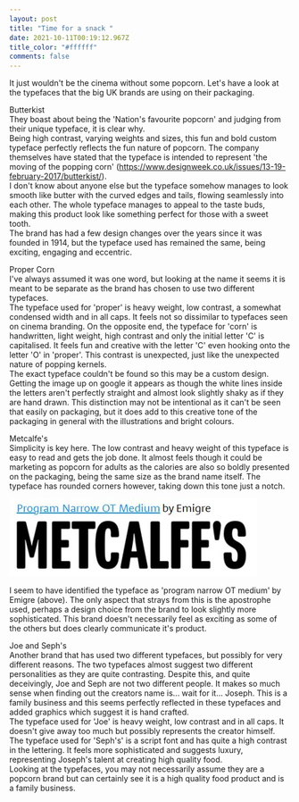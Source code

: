```yaml
---
layout: post
title: "Time for a snack "
date: 2021-10-11T00:19:12.967Z
title_color: "#ffffff"
comments: false
---
```

It just wouldn't be the cinema without some popcorn. Let's have a look at the typefaces that the big UK brands are using on their packaging. 

Butterkist\
They boast about being the 'Nation's favourite popcorn' and judging from their unique typeface, it is clear why.\
Being high contrast, varying weights and sizes, this fun and bold custom typeface perfectly reflects the fun nature of popcorn. The company themselves have stated that the typeface is intended to represent 'the moving of the popping corn' (<https://www.designweek.co.uk/issues/13-19-february-2017/butterkist/>). \
I don't know about anyone else but the typeface somehow manages to look smooth like butter with the curved edges and tails, flowing seamlessly into each other. The whole typeface manages to appeal to the taste buds, making this product look like something perfect for those with a sweet tooth. \
The brand has had a few design changes over the years since it was founded in 1914, but the typeface used has remained the same, being exciting, engaging and eccentric.

Proper Corn\
I've always assumed it was one word, but looking at the name it seems it is meant to be separate as the brand has chosen to use two different typefaces.\
The typeface used for 'proper' is heavy weight, low contrast, a somewhat condensed width and in all caps. It feels not so dissimilar to typefaces seen on cinema branding. On the opposite end, the typeface for 'corn' is handwritten, light weight, high contrast and only the initial letter 'C' is capitalised. It feels fun and creative with the letter 'C' even hooking onto the letter 'O' in 'proper'. This contrast is unexpected, just like the unexpected nature of popping kernels. \
The exact typeface couldn't be found so this may be a custom design. Getting the image up on google it appears as though the white lines inside the letters aren't perfectly straight and almost look slightly shaky as if they are hand drawn. This distinction may not be intentional as it can't be seen that easily on packaging, but it does add to this creative tone of the packaging in general with the illustrations and bright colours. 

Metcalfe's\
Simplicity is key here. The low contrast and heavy weight of this typeface is easy to read and gets the job done. It almost feels though it could be marketing as popcorn for adults as the calories are also so boldly presented on the packaging, being the same size as the brand name itself. The typeface has rounded corners however, taking down this tone just a notch. 

![](../uploads/capture.jpg)

I seem to have identified the typeface as 'program narrow OT medium' by Emigre (above). The only aspect that strays from this is the apostrophe used, perhaps a design choice from the brand to look slightly more sophisticated. This brand doesn't necessarily feel as exciting as some of the others but does clearly communicate it's product.

Joe and Seph's\
Another brand that has used two different typefaces, but possibly for very different reasons. The two typefaces almost suggest two different personalities as they are quite contrasting. Despite this, and quite deceivingly, Joe and Seph are not two different people. It makes so much sense when finding out the creators name is... wait for it... Joseph. This is a family business and this seems perfectly reflected in these typefaces and added graphics which suggest it is hand crafted.\
The typeface used for 'Joe' is heavy weight, low contrast and in all caps. It doesn't give away too much but possibly represents the creator himself. The typeface used for 'Seph's' is a script font and has quite a high contrast in the lettering. It feels more sophisticated and suggests luxury, representing Joseph's talent at creating high quality food.\
Looking at the typefaces, you may not necessarily assume they are a popcorn brand but can certainly see it is a high quality food product and is a family business.